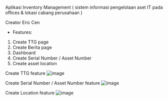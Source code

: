 Aplikasi Inventory Management ( sistem informasi pengelolaan aset IT pada offices & lokasi cabang perusahaan ) 

Creator Eric Cen

-  Features:
1.	Create TTG page
2.	Create Berita page
3.	Dashboard
4.	Create Serial Number / Asset Number
5.	Create asset location

Create TTG feature
![image](https://github.com/user-attachments/assets/8028b4d3-65a5-478e-8a8e-f431f9d21960)
                            
 Create Serial Number / Asset Number feature
![image](https://github.com/user-attachments/assets/3f3cd135-07cd-45bc-a9bb-95f0561e4430)
                           
Create Location feature
![image](https://github.com/user-attachments/assets/0f9e258e-35b8-4028-8f0e-55aed888c670)
                            
